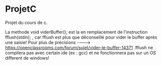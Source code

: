 # ProjetC
Projet du cours de c.

La methode void viderBuffer(); est la en remplacement de l'instruction fflush(stdin); , car fflush est plus que déconseillé pour vider le buffer après une saisie! Pour plus de précisions ----> https://openclassrooms.com/forum/sujet/vider-le-buffer-14371   .fflush ne compilera pas avec certain ide (ex : gcc) et ne fonctionnera pas sur un OS different de windows!
